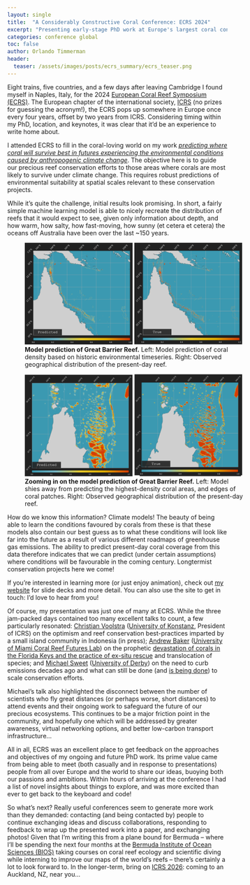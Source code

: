 ```yaml
---
layout: single
title:  "A Considerably Constructive Coral Conference: ECRS 2024"
excerpt: "Presenting early-stage PhD work at Europe's largest coral conference"
categories: conference global
toc: false
author: Orlando Timmerman
header:
  teaser: /assets/images/posts/ecrs_summary/ecrs_teaser.png
---
```


Eight trains, five countries, and a few days after leaving Cambridge I found myself in Naples, Italy, for the 2024 [European Coral Reef Symposium (ECRS)](https://ecrs2024.eu/). The European chapter of the international society, [ICRS](https://coralreefs.org/) (no prizes for guessing the acronym!), the ECRS pops up somewhere in Europe once every four years, offset by two years from ICRS. Considering timing within my PhD, location, and keynotes, it was clear that it’d be an experience to write home about.

I attended ECRS to fill in the coral-loving world on my work [*predicting where coral will survive best in futures experiencing the environmental conditions caused by anthropogenic climate change*](https://orlando-code.github.io/research.html). The objective here is to guide our precious reef conservation efforts to those areas where corals are most likely to survive under climate change. This requires robust predictions of environmental suitability at spatial scales relevant to these conservation projects.

While it’s quite the challenge, initial results look promising. In short, a fairly simple machine learning model is able to nicely recreate the distribution of reefs that it would expect to see, given only information about depth, and how warm, how salty, how fast-moving, how sunny (et cetera et cetera) the oceans off Australia have been over the last ~150 years. 

<figure style="width: 100%" class="align-center">
  <img src="/assets/images/posts/ecrs_summary/GBR_predicted.png" alt="Prediction of reef distribtuion by machine learning model (similar to observed)." style="width:49%">
  <img src="/assets/images/posts/ecrs_summary/GBR_true.png" alt="Observed present-day reef distribution (similar to predicted)." style="width:49%">
  <figcaption>
  <strong> Model prediction of Great Barrier Reef.</strong> Left: Model prediction of coral density based on historic environmental timeseries. Right: Observed geographical distribution of the present-day reef.
  </figcaption>
</figure>

<figure style="width: 100%" class="align-center">
  <img src="/assets/images/posts/ecrs_summary/zGBR_predicted.png" alt="Prediction of reef distribtuion by machine learning model (similar to observed)." style="width:49%">
  <img src="/assets/images/posts/ecrs_summary/zGBR_true.png" alt="Observed present-day reef distribution (similar to predicted)." style="width:49%">
  <figcaption>
  <strong> Zooming in on the model prediction of Great Barrier Reef.</strong> Left: Model shies away from predicting the highest-density coral areas, and edges of coral patches. Right: Observed geographical distribution of the present-day reef.
  </figcaption>
</figure>

How do we know this information? Climate models! The beauty of being able to learn the conditions favoured by corals from these is that these models also contain our best guess as to what these conditions will look like far into the future as a result of various different roadmaps of greenhouse gas emissions. The ability to predict present-day coral coverage from this data therefore indicates that we can predict (under certain assumptions) where conditions will be favourable in the coming century. Longtermist conservation projects here we come! 

If you’re interested in learning more (or just enjoy animation), check out [my website](https://orlando-code.github.io/research.html) for slide decks and more detail. You can also use the site to get in touch: I’d love to hear from you!

Of course, my presentation was just one of many at ECRS. While the three jam-packed days contained too many excellent talks to count, a few particularly resonated: [Christian Voolstra](https://x.com/reefgenomics?lang=en) ([University of Konstanz](https://www.uni-konstanz.de/en/), President of ICRS) on the optimism and reef conservation best-practices imparted by a small island community in Indonesia (in press); [Andrew Baker](https://coralreeffutures.earth.miami.edu/people/lab-members/andrew-baker/index.html) ([University of Miami Coral Reef Futures Lab](https://coralreeffutures.earth.miami.edu/index.html)) on the prophetic [devastation of corals in the Florida Keys and the practice of ex-situ rescue](https://www.climate.gov/news-features/event-tracker/future-coral-restoration-florida-keys-after-unprecedented-marine-heat) and translocation of species; and [Michael Sweet](https://twitter.com/DiseaseMatters?ref_src=twsrc%5Egoogle%7Ctwcamp%5Eserp%7Ctwgr%5Eauthor) ([University of Derby](https://www.derby.ac.uk/)) on the need to curb emissions decades ago and what can still be done (and [is being done](https://www.coralspawninglab.org/)) to scale conservation efforts. 

Michael’s talk also highlighted the disconnect between the number of scientists who fly great distances (or perhaps worse, short distances) to attend events and their ongoing work to safeguard the future of our precious ecosystems. This continues to be a major friction point in the community, and hopefully one which will be addressed by greater awareness, virtual networking options, and better low-carbon transport infrastructure…

All in all, ECRS was an excellent place to get feedback on the approaches and objectives of my ongoing and future PhD work. Its prime value came from being able to meet (both casually and in response to presentations) people from all over Europe and the world to share our ideas, buoying both our passions and ambitions. Within hours of arriving at the conference I had a list of novel insights about things to explore, and was more excited than ever to get back to the keyboard and code!

So what’s next? Really useful conferences seem to generate more work than they demanded: contacting (and being contacted by) people to continue exchanging ideas and discuss collaborations, responding to feedback to wrap up the presented work into a paper, and exchanging photos! Given that I’m writing this from a plane bound for Bermuda – where I’ll be spending the next four months at the [Bermuda Institute of Ocean Sciences (BIOS)](https://bios.asu.edu/) taking courses on coral reef ecology and scientific diving while interning to improve our maps of the world’s reefs – there’s certainly a lot to look forward to. In the longer-term, bring on [ICRS 2026](https://www.icrs2026.nz/): coming to an Auckland, NZ, near you…